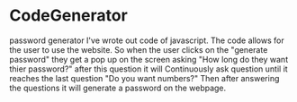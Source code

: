 # CodeGenerator
password generator
I've wrote out code of javascript. The code allows for the user to use the website. 
So when the user clicks on the "generate password" they get a pop up on the screen asking 
"How long do they want thier password?" after this question it will Continuously ask question
until it reaches the last question "Do you want numbers?"
Then after answering the questions it will generate a password on the webpage.
